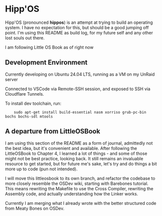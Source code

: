# Hipp'OS

Hipp'OS (pronounced **hippos**) is an attempt at trying to build an operating system. I have no expectation for this, but should be a good jumping off point. I'm using this README as build log, for my future self and any other lost souls out there. 

I am following Little OS Book as of right now

## Development Environment
Currently developing on Ubuntu 24.04 LTS, running as a VM on my UnRaid server

Connected to VSCode via Remote-SSH session, and exposed to SSH via Cloudflare Tunnels.

To install dev toolchain, run:

```
    sudo apt-get install build-essential nasm xorriso grub-pc-bin bochs bochs-sdl mtools
```

## A departure from LittleOSBook

I am using this section of the README as a form of journal, admittedly not the best idea, but it's convenient and available. After following the LittleOSBook to Chapter 4, I learned a lot of things - and some of those might not be best practice, looking back. It still remains an invaluable resource to get started, but for future me's sake, let's try and do things a bit more up to code (pun not intended). 

I will move this littleosbook to its own branch, and refactor the codebase to more closely resemble the OSDev wiki, starting with Barebones tutorial. This means rewriting the Makefile to use the Cross Compiler, rewriting the Assembly code, and actually understanding how the Linker works. 

Currently I am merging what I already wrote with the better structured code from Meaty Bones on OSDev.